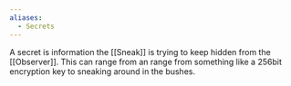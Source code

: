 ```yaml
---
aliases:
  - Secrets
---
```

A secret is information the [[Sneak]] is trying to keep hidden from the [[Observer]]. This can range from an range from something like a 256bit encryption key to sneaking around in the bushes.